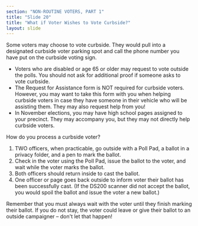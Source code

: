 ```yaml
---
section: "NON-ROUTINE VOTERS, PART 1"
title: "Slide 20"
title: "What if Voter Wishes to Vote Curbside?"
layout: slide
---
```


Some voters may choose to vote curbside. They would pull into a designated curbside voter parking spot and call the phone number you have put on the curbside voting sign.

- Voters who are disabled or age 65 or older may request to vote outside the polls. You should not ask for additional proof if someone asks to vote curbside.
- The Request for Assistance form is NOT required for curbside voters. However, you may want to take this form with you when helping curbside voters in case they have someone in their vehicle who will be assisting them. They may also request help from you!
- In November elections, you may have high school pages assigned to your precinct. They may accompany you, but they may not directly help curbside voters.

How do you process a curbside voter?

1. TWO officers, when practicable, go outside with a Poll Pad, a ballot in a privacy folder, and a pen to mark the ballot.
2. Check in the voter using the Poll Pad, issue the ballot to the voter, and wait while the voter marks the ballot.
3. Both officers should return inside to cast the ballot.
4. One officer or page goes back outside to inform voter their ballot has been successfully cast. (If the DS200 scanner did not accept the ballot, you would spoil the ballot and issue the voter a new ballot.)

Remember that you must always wait with the voter until they finish marking their ballot. If you do not stay, the voter could leave or give their ballot to an outside campaigner – don't let that happen!